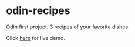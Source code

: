 # odin-recipes

Odin first project. 3 recipes of your favorite dishes.

Click [here](https://15422d201fbf.github.io/odin-recipes/) for live demo.
